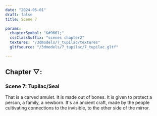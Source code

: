 ```yaml
---
date: "2024-05-01"
draft: false
title: Scene 7

params:
  chapterSymbol: "&#9661;"
  cssClassSuffix: "scenes chapter2"
  textures: "/3dmodels/7_tupilac/textures"
  gltfsource: "/3dmodels/7_tupilac/7_tupilac.gltf"

---
```

<h2>Chapter &#9661;:</h2>
<h3>Scene 7: Tupilac/Seal</h3>
<canvas id="c"></canvas>
<p>That is a carved amulet.  It is made out of bones. It is given to protect a person, a family, a newborn. It's an ancient craft, made by the people cultivating connections to the invisible, to the other side of the mirror.</p>


